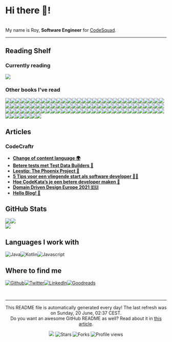 
<h1>Hi there 👋!</h1>
<p><br/>My name is Roy,  <b>Software Engineer</b> for <a href="https://www.codesquad.nl" target="_blank">CodeSquad</a>.</p>
<p> </p>
<hr/>
<h2>Reading Shelf</h2>
<h3>Currently reading</h3><a href="https://www.goodreads.com/review/show/3988646995?utm_medium=api&amp;utm_source=rss"><img src="https://i.gr-assets.com/images/S/compressed.photo.goodreads.com/books/1328834323l/128172._SY160_.jpg"/></a>
<h3>Other books I've read</h3><a href="https://www.goodreads.com/review/show/4056681876?utm_medium=api&amp;utm_source=rss"><img src="https://i.gr-assets.com/images/S/compressed.photo.goodreads.com/books/1590081001l/53456007._SY75_.jpg"/></a><a href="https://www.goodreads.com/review/show/4048213422?utm_medium=api&amp;utm_source=rss"><img src="https://i.gr-assets.com/images/S/compressed.photo.goodreads.com/books/1554220416l/43615._SY75_.jpg"/></a><a href="https://www.goodreads.com/review/show/2865561426?utm_medium=api&amp;utm_source=rss"><img src="https://i.gr-assets.com/images/S/compressed.photo.goodreads.com/books/1287493789l/179133._SX50_.jpg"/></a><a href="https://www.goodreads.com/review/show/4051749605?utm_medium=api&amp;utm_source=rss"><img src="https://i.gr-assets.com/images/S/compressed.photo.goodreads.com/books/1328001524l/12341557._SY75_.jpg"/></a><a href="https://www.goodreads.com/review/show/4051748121?utm_medium=api&amp;utm_source=rss"><img src="https://i.gr-assets.com/images/S/compressed.photo.goodreads.com/books/1328794822l/6356190._SY75_.jpg"/></a><a href="https://www.goodreads.com/review/show/4051054258?utm_medium=api&amp;utm_source=rss"><img src="https://i.gr-assets.com/images/S/compressed.photo.goodreads.com/books/1386965353l/18891716._SY75_.jpg"/></a><a href="https://www.goodreads.com/review/show/3790671528?utm_medium=api&amp;utm_source=rss"><img src="https://i.gr-assets.com/images/S/compressed.photo.goodreads.com/books/1436735207l/10569._SY75_.jpg"/></a><a href="https://www.goodreads.com/review/show/3521167253?utm_medium=api&amp;utm_source=rss"><img src="https://i.gr-assets.com/images/S/compressed.photo.goodreads.com/books/1348856445l/1602573._SY75_.jpg"/></a><a href="https://www.goodreads.com/review/show/3524934330?utm_medium=api&amp;utm_source=rss"><img src="https://i.gr-assets.com/images/S/compressed.photo.goodreads.com/books/1550072591l/44002485._SX50_.jpg"/></a><a href="https://www.goodreads.com/review/show/3208009050?utm_medium=api&amp;utm_source=rss"><img src="https://i.gr-assets.com/images/S/compressed.photo.goodreads.com/books/1396837641l/4845._SX50_.jpg"/></a><a href="https://www.goodreads.com/review/show/3345591349?utm_medium=api&amp;utm_source=rss"><img src="https://i.gr-assets.com/images/S/compressed.photo.goodreads.com/books/1391733255l/20744863._SX50_.jpg"/></a><a href="https://www.goodreads.com/review/show/3182911566?utm_medium=api&amp;utm_source=rss"><img src="https://i.gr-assets.com/images/S/compressed.photo.goodreads.com/books/1358916543l/13507787._SX50_.jpg"/></a><a href="https://www.goodreads.com/review/show/3182906998?utm_medium=api&amp;utm_source=rss"><img src="https://i.gr-assets.com/images/S/compressed.photo.goodreads.com/books/1415590078l/23333087._SX50_.jpg"/></a><a href="https://www.goodreads.com/review/show/3143674389?utm_medium=api&amp;utm_source=rss"><img src="https://i.gr-assets.com/images/S/compressed.photo.goodreads.com/books/1348196056l/84985._SX50_.jpg"/></a><a href="https://www.goodreads.com/review/show/3182905273?utm_medium=api&amp;utm_source=rss"><img src="https://i.gr-assets.com/images/S/compressed.photo.goodreads.com/books/1348519150l/6399113._SX50_.jpg"/></a><a href="https://www.goodreads.com/review/show/3168062878?utm_medium=api&amp;utm_source=rss"><img src="https://i.gr-assets.com/images/S/compressed.photo.goodreads.com/books/1294497489l/6593810._SX50_.jpg"/></a><a href="https://www.goodreads.com/review/show/3182903178?utm_medium=api&amp;utm_source=rss"><img src="https://i.gr-assets.com/images/S/compressed.photo.goodreads.com/books/1336278962l/13607232._SX50_.jpg"/></a><a href="https://www.goodreads.com/review/show/3168063191?utm_medium=api&amp;utm_source=rss"><img src="https://i.gr-assets.com/images/S/compressed.photo.goodreads.com/books/1432497082l/20873338._SX50_.jpg"/></a><a href="https://www.goodreads.com/review/show/3182906633?utm_medium=api&amp;utm_source=rss"><img src="https://i.gr-assets.com/images/S/compressed.photo.goodreads.com/books/1419183325l/23333089._SX50_.jpg"/></a><a href="https://www.goodreads.com/review/show/3056909654?utm_medium=api&amp;utm_source=rss"><img src="https://i.gr-assets.com/images/S/compressed.photo.goodreads.com/books/1347390905l/85012._SX50_.jpg"/></a><a href="https://www.goodreads.com/review/show/3056909475?utm_medium=api&amp;utm_source=rss"><img src="https://i.gr-assets.com/images/S/compressed.photo.goodreads.com/books/1348015290l/161302._SX50_.jpg"/></a><a href="https://www.goodreads.com/review/show/3056909486?utm_medium=api&amp;utm_source=rss"><img src="https://i.gr-assets.com/images/S/compressed.photo.goodreads.com/books/1348429383l/224132._SX50_.jpg"/></a><a href="https://www.goodreads.com/review/show/3056909563?utm_medium=api&amp;utm_source=rss"><img src="https://i.gr-assets.com/images/S/compressed.photo.goodreads.com/books/1348288284l/337302._SX50_.jpg"/></a><a href="https://www.goodreads.com/review/show/3056909611?utm_medium=api&amp;utm_source=rss"><img src="https://i.gr-assets.com/images/S/compressed.photo.goodreads.com/books/1372043941l/1311542._SX50_.jpg"/></a><a href="https://www.goodreads.com/review/show/3080950900?utm_medium=api&amp;utm_source=rss"><img src="https://i.gr-assets.com/images/S/compressed.photo.goodreads.com/books/1307392511l/10288718._SX50_.jpg"/></a><a href="https://www.goodreads.com/review/show/3056908559?utm_medium=api&amp;utm_source=rss"><img src="https://i.gr-assets.com/images/S/compressed.photo.goodreads.com/books/1328765022l/1069827._SX50_.jpg"/></a><a href="https://www.goodreads.com/review/show/3005524854?utm_medium=api&amp;utm_source=rss"><img src="https://i.gr-assets.com/images/S/compressed.photo.goodreads.com/books/1328834807l/5608045._SX50_.jpg"/></a><a href="https://www.goodreads.com/review/show/3005525373?utm_medium=api&amp;utm_source=rss"><img src="https://i.gr-assets.com/images/S/compressed.photo.goodreads.com/books/1348818347l/6487349._SX50_.jpg"/></a><a href="https://www.goodreads.com/review/show/3056909436?utm_medium=api&amp;utm_source=rss"><img src="https://i.gr-assets.com/images/S/compressed.photo.goodreads.com/books/1347810217l/8082269._SX50_.jpg"/></a><a href="https://www.goodreads.com/review/show/3056909288?utm_medium=api&amp;utm_source=rss"><img src="https://i.gr-assets.com/images/S/compressed.photo.goodreads.com/books/1347640457l/8686650._SX50_.jpg"/></a><a href="https://www.goodreads.com/review/show/3005523605?utm_medium=api&amp;utm_source=rss"><img src="https://i.gr-assets.com/images/S/compressed.photo.goodreads.com/books/1356950144l/15752713._SX50_.jpg"/></a><a href="https://www.goodreads.com/review/show/2865583093?utm_medium=api&amp;utm_source=rss"><img src="https://i.gr-assets.com/images/S/compressed.photo.goodreads.com/books/1347863327l/781559._SX50_.jpg"/></a><a href="https://www.goodreads.com/review/show/2865580583?utm_medium=api&amp;utm_source=rss"><img src="https://i.gr-assets.com/images/S/compressed.photo.goodreads.com/books/1348030542l/4268826._SX50_.jpg"/></a><a href="https://www.goodreads.com/review/show/2965949687?utm_medium=api&amp;utm_source=rss"><img src="https://i.gr-assets.com/images/S/compressed.photo.goodreads.com/books/1361113128l/17255186._SX50_.jpg"/></a><a href="https://www.goodreads.com/review/show/2965949466?utm_medium=api&amp;utm_source=rss"><img src="https://i.gr-assets.com/images/S/compressed.photo.goodreads.com/books/1520615948l/35747076._SX50_.jpg"/></a><a href="https://www.goodreads.com/review/show/2965949562?utm_medium=api&amp;utm_source=rss"><img src="https://i.gr-assets.com/images/S/compressed.photo.goodreads.com/books/1566877586l/44333183._SX50_.jpg"/></a><a href="https://www.goodreads.com/review/show/2865562432?utm_medium=api&amp;utm_source=rss"><img src="https://i.gr-assets.com/images/S/compressed.photo.goodreads.com/books/1440294142l/70156._SX50_.jpg"/></a><a href="https://www.goodreads.com/review/show/2865564220?utm_medium=api&amp;utm_source=rss"><img src="https://i.gr-assets.com/images/S/compressed.photo.goodreads.com/books/1347966206l/85041._SX50_.jpg"/></a><a href="https://www.goodreads.com/review/show/3758714883?utm_medium=api&amp;utm_source=rss"><img src="https://i.gr-assets.com/images/S/compressed.photo.goodreads.com/books/1384258952l/363086._SX50_.jpg"/></a><a href="https://www.goodreads.com/review/show/3649919452?utm_medium=api&amp;utm_source=rss"><img src="https://i.gr-assets.com/images/S/compressed.photo.goodreads.com/books/1354904422l/558194._SX50_.jpg"/></a><a href="https://www.goodreads.com/review/show/3554889405?utm_medium=api&amp;utm_source=rss"><img src="https://i.gr-assets.com/images/S/compressed.photo.goodreads.com/books/1391032527l/43713._SY75_.jpg"/></a><a href="https://www.goodreads.com/review/show/3758712681?utm_medium=api&amp;utm_source=rss"><img src="https://i.gr-assets.com/images/S/compressed.photo.goodreads.com/books/1348467418l/3649826._SX50_.jpg"/></a><a href="https://www.goodreads.com/review/show/3597044410?utm_medium=api&amp;utm_source=rss"><img src="https://i.gr-assets.com/images/S/compressed.photo.goodreads.com/books/1391032531l/515601._SX50_.jpg"/></a><a href="https://www.goodreads.com/review/show/3593655322?utm_medium=api&amp;utm_source=rss"><img src="https://i.gr-assets.com/images/S/compressed.photo.goodreads.com/books/1344737993l/15809496._SX50_.jpg"/></a><a href="https://www.goodreads.com/review/show/4051021242?utm_medium=api&amp;utm_source=rss"><img src="https://i.gr-assets.com/images/S/compressed.photo.goodreads.com/books/1580347327l/50717789._SX50_.jpg"/></a><a href="https://www.goodreads.com/review/show/3403362909?utm_medium=api&amp;utm_source=rss"><img src="https://i.gr-assets.com/images/S/compressed.photo.goodreads.com/books/1418768948l/22514127._SX50_.jpg"/></a><a href="https://www.goodreads.com/review/show/3403363120?utm_medium=api&amp;utm_source=rss"><img src="https://i.gr-assets.com/images/S/compressed.photo.goodreads.com/books/1418765169l/23241059._SX50_.jpg"/></a><a href="https://www.goodreads.com/review/show/3554887089?utm_medium=api&amp;utm_source=rss"><img src="https://i.gr-assets.com/images/S/compressed.photo.goodreads.com/books/1477514056l/31183020._SX50_.jpg"/></a><a href="https://www.goodreads.com/review/show/3464493562?utm_medium=api&amp;utm_source=rss"><img src="https://i.gr-assets.com/images/S/compressed.photo.goodreads.com/books/1540216607l/33618151._SX50_.jpg"/></a><a href="https://www.goodreads.com/review/show/3524978320?utm_medium=api&amp;utm_source=rss"><img src="https://i.gr-assets.com/images/S/compressed.photo.goodreads.com/books/1490799400l/34695799._SX50_.jpg"/></a><a href="https://www.goodreads.com/review/show/3395326523?utm_medium=api&amp;utm_source=rss"><img src="https://i.gr-assets.com/images/S/compressed.photo.goodreads.com/books/1490789883l/34695800._SX50_.jpg"/></a><a href="https://www.goodreads.com/review/show/3403852100?utm_medium=api&amp;utm_source=rss"><img src="https://i.gr-assets.com/images/S/compressed.photo.goodreads.com/books/1558097425l/45865109._SX50_.jpg"/></a><a href="https://www.goodreads.com/review/show/3345609892?utm_medium=api&amp;utm_source=rss"><img src="https://i.gr-assets.com/images/S/compressed.photo.goodreads.com/books/1436620106l/515._SX50_.jpg"/></a><a href="https://www.goodreads.com/review/show/3345599205?utm_medium=api&amp;utm_source=rss"><img src="https://i.gr-assets.com/images/S/compressed.photo.goodreads.com/books/1435638555l/20899661._SX50_.jpg"/></a><a href="https://www.goodreads.com/review/show/3345592204?utm_medium=api&amp;utm_source=rss"><img src="https://i.gr-assets.com/images/S/compressed.photo.goodreads.com/books/1433963487l/19250860._SX50_.jpg"/></a><a href="https://www.goodreads.com/review/show/3345606854?utm_medium=api&amp;utm_source=rss"><img src="https://i.gr-assets.com/images/S/compressed.photo.goodreads.com/books/1409017278l/23021226._SX50_.jpg"/></a><a href="https://www.goodreads.com/review/show/3345591899?utm_medium=api&amp;utm_source=rss"><img src="https://i.gr-assets.com/images/S/compressed.photo.goodreads.com/books/1513147253l/37486122._SX50_.jpg"/></a><a href="https://www.goodreads.com/review/show/3345596693?utm_medium=api&amp;utm_source=rss"><img src="https://i.gr-assets.com/images/S/compressed.photo.goodreads.com/books/1523040552l/39737929._SX50_.jpg"/></a><a href="https://www.goodreads.com/review/show/3988646995?utm_medium=api&amp;utm_source=rss"><img src="https://i.gr-assets.com/images/S/compressed.photo.goodreads.com/books/1328834323l/128172._SY75_.jpg"/></a><a href="https://www.goodreads.com/review/show/3553676126?utm_medium=api&amp;utm_source=rss"><img src="https://i.gr-assets.com/images/S/compressed.photo.goodreads.com/books/1387702085l/166195._SX50_.jpg"/></a><a href="https://www.goodreads.com/review/show/3597102085?utm_medium=api&amp;utm_source=rss"><img src="https://i.gr-assets.com/images/S/compressed.photo.goodreads.com/books/1387714776l/603263._SX50_.jpg"/></a><a href="https://www.goodreads.com/review/show/3403547688?utm_medium=api&amp;utm_source=rss"><img src="https://i.gr-assets.com/images/S/compressed.photo.goodreads.com/books/1360887934l/17374825._SY75_.jpg"/></a><a href="https://www.goodreads.com/review/show/3913613394?utm_medium=api&amp;utm_source=rss"><img src="https://i.gr-assets.com/images/S/compressed.photo.goodreads.com/books/1419979426l/18167218._SX50_.jpg"/></a><a href="https://www.goodreads.com/review/show/3972470353?utm_medium=api&amp;utm_source=rss"><img src="https://i.gr-assets.com/images/S/compressed.photo.goodreads.com/books/1513864491l/28947184._SX50_.jpg"/></a><a href="https://www.goodreads.com/review/show/3996627609?utm_medium=api&amp;utm_source=rss"><img src="https://i.gr-assets.com/images/S/compressed.photo.goodreads.com/books/1568477691l/45280021._SX50_.jpg"/></a><a href="https://www.goodreads.com/review/show/3597049188?utm_medium=api&amp;utm_source=rss"><img src="https://i.gr-assets.com/images/S/compressed.photo.goodreads.com/books/1396422530l/61539._SY75_.jpg"/></a><a href="https://www.goodreads.com/review/show/3573415149?utm_medium=api&amp;utm_source=rss"><img src="https://i.gr-assets.com/images/S/compressed.photo.goodreads.com/books/1348317098l/6736366._SX50_.jpg"/></a><a href="https://www.goodreads.com/review/show/3604044068?utm_medium=api&amp;utm_source=rss"><img src="https://i.gr-assets.com/images/S/compressed.photo.goodreads.com/books/1348726600l/8337919._SX50_.jpg"/></a><a href="https://www.goodreads.com/review/show/3585129416?utm_medium=api&amp;utm_source=rss"><img src="https://i.gr-assets.com/images/S/compressed.photo.goodreads.com/books/1473461230l/26083308._SY75_.jpg"/></a><a href="https://www.goodreads.com/review/show/3897920906?utm_medium=api&amp;utm_source=rss"><img src="https://i.gr-assets.com/images/S/compressed.photo.goodreads.com/books/1610572463l/56659570._SX50_.jpg"/></a><a href="https://www.goodreads.com/review/show/3553671242?utm_medium=api&amp;utm_source=rss"><img src="https://i.gr-assets.com/images/S/compressed.photo.goodreads.com/books/1347416786l/194338._SX50_.jpg"/></a><a href="https://www.goodreads.com/review/show/3553670683?utm_medium=api&amp;utm_source=rss"><img src="https://i.gr-assets.com/images/S/compressed.photo.goodreads.com/books/1388500407l/349417._SX50_.jpg"/></a><a href="https://www.goodreads.com/review/show/3537900653?utm_medium=api&amp;utm_source=rss"><img src="https://i.gr-assets.com/images/S/compressed.photo.goodreads.com/books/1390692774l/3063393._SX50_.jpg"/></a><a href="https://www.goodreads.com/review/show/3552976729?utm_medium=api&amp;utm_source=rss"><img src="https://i.gr-assets.com/images/S/compressed.photo.goodreads.com/books/1391307431l/6707987._SX50_.jpg"/></a><a href="https://www.goodreads.com/review/show/3553671508?utm_medium=api&amp;utm_source=rss"><img src="https://i.gr-assets.com/images/S/compressed.photo.goodreads.com/books/1347395427l/6743843._SX50_.jpg"/></a><a href="https://www.goodreads.com/review/show/3555960050?utm_medium=api&amp;utm_source=rss"><img src="https://i.gr-assets.com/images/S/compressed.photo.goodreads.com/books/1333576876l/10127019._SY75_.jpg"/></a><a href="https://www.goodreads.com/review/show/3528017994?utm_medium=api&amp;utm_source=rss"><img src="https://i.gr-assets.com/images/S/compressed.photo.goodreads.com/books/1348976015l/376237._SX50_.jpg"/></a><a href="https://www.goodreads.com/review/show/4051036303?utm_medium=api&amp;utm_source=rss"><img src="https://i.gr-assets.com/images/S/compressed.photo.goodreads.com/books/1590647155l/53547752._SX50_.jpg"/></a><a href="https://www.goodreads.com/review/show/3913693939?utm_medium=api&amp;utm_source=rss"><img src="https://i.gr-assets.com/images/S/compressed.photo.goodreads.com/books/1400841022l/21343._SY75_.jpg"/></a><a href="https://www.goodreads.com/review/show/3959399007?utm_medium=api&amp;utm_source=rss"><img src="https://i.gr-assets.com/images/S/compressed.photo.goodreads.com/books/1576006145l/49199400._SX50_.jpg"/></a><a href="https://www.goodreads.com/review/show/3869028698?utm_medium=api&amp;utm_source=rss"><img src="https://i.gr-assets.com/images/S/compressed.photo.goodreads.com/books/1168447985l/33514._SY75_.jpg"/></a><a href="https://www.goodreads.com/review/show/3876183407?utm_medium=api&amp;utm_source=rss"><img src="https://i.gr-assets.com/images/S/compressed.photo.goodreads.com/books/1298567896l/172117._SY75_.jpg"/></a><a href="https://www.goodreads.com/review/show/3862354970?utm_medium=api&amp;utm_source=rss"><img src="https://i.gr-assets.com/images/S/compressed.photo.goodreads.com/books/1348753274l/236664._SX50_.jpg"/></a><a href="https://www.goodreads.com/review/show/3887775694?utm_medium=api&amp;utm_source=rss"><img src="https://i.gr-assets.com/images/S/compressed.photo.goodreads.com/books/1384736553l/18197267._SX50_.jpg"/></a><a href="https://www.goodreads.com/review/show/3889089901?utm_medium=api&amp;utm_source=rss"><img src="https://i.gr-assets.com/images/S/compressed.photo.goodreads.com/books/1436734917l/103761._SY75_.jpg"/></a><a href="https://www.goodreads.com/review/show/3845856490?utm_medium=api&amp;utm_source=rss"><img src="https://i.gr-assets.com/images/S/compressed.photo.goodreads.com/books/1347470803l/10284614._SX50_.jpg"/></a><a href="https://www.goodreads.com/review/show/3817416008?utm_medium=api&amp;utm_source=rss"><img src="https://i.gr-assets.com/images/S/compressed.photo.goodreads.com/books/1348907122l/85039._SX50_.jpg"/></a><a href="https://www.goodreads.com/review/show/3845855523?utm_medium=api&amp;utm_source=rss"><img src="https://i.gr-assets.com/images/S/compressed.photo.goodreads.com/books/1436202607l/3735293._SX50_.jpg"/></a><a href="https://www.goodreads.com/review/show/3819197133?utm_medium=api&amp;utm_source=rss"><img src="https://i.gr-assets.com/images/S/compressed.photo.goodreads.com/books/1342552108l/15756865._SX50_.jpg"/></a><a href="https://www.goodreads.com/review/show/3817853540?utm_medium=api&amp;utm_source=rss"><img src="https://i.gr-assets.com/images/S/compressed.photo.goodreads.com/books/1560685323l/34927405._SX50_.jpg"/></a><a href="https://www.goodreads.com/review/show/3817897095?utm_medium=api&amp;utm_source=rss"><img src="https://i.gr-assets.com/images/S/compressed.photo.goodreads.com/books/1495325301l/34921689._SX50_.jpg"/></a><a href="https://www.goodreads.com/review/show/3817414500?utm_medium=api&amp;utm_source=rss"><img src="https://i.gr-assets.com/images/S/compressed.photo.goodreads.com/books/1563409554l/44135420._SX50_.jpg"/></a><a href="https://www.goodreads.com/review/show/2759291258?utm_medium=api&amp;utm_source=rss"><img src="https://i.gr-assets.com/images/S/compressed.photo.goodreads.com/books/1611834134l/7126._SY75_.jpg"/></a><a href="https://www.goodreads.com/review/show/3927355969?utm_medium=api&amp;utm_source=rss"><img src="https://i.gr-assets.com/images/S/compressed.photo.goodreads.com/books/1550249687l/44017320._SY75_.jpg"/></a><a href="https://www.goodreads.com/review/show/3903323816?utm_medium=api&amp;utm_source=rss"><img src="https://i.gr-assets.com/images/S/compressed.photo.goodreads.com/books/1567521613l/45895363._SX50_.jpg"/></a><a href="https://www.goodreads.com/review/show/3889812378?utm_medium=api&amp;utm_source=rss"><img src="https://i.gr-assets.com/images/S/compressed.photo.goodreads.com/books/1492790645l/34927534._SY75_.jpg"/></a><a href="https://www.goodreads.com/review/show/3904604140?utm_medium=api&amp;utm_source=rss"><img src="https://i.gr-assets.com/images/S/compressed.photo.goodreads.com/books/1597016311l/54326146._SY75_.jpg"/></a><a href="https://www.goodreads.com/review/show/3895200845?utm_medium=api&amp;utm_source=rss"><img src="https://i.gr-assets.com/images/S/compressed.photo.goodreads.com/books/1447436542l/26530331._SY75_.jpg"/></a><a href="https://www.goodreads.com/review/show/3895202465?utm_medium=api&amp;utm_source=rss"><img src="https://i.gr-assets.com/images/S/compressed.photo.goodreads.com/books/1388328985l/3023._SX50_.jpg"/></a><a href="https://www.goodreads.com/review/show/3889092086?utm_medium=api&amp;utm_source=rss"><img src="https://i.gr-assets.com/images/S/compressed.photo.goodreads.com/books/1218495337l/1793620._SX50_.jpg"/></a>
<h2>Articles</h2>
<h3>CodeCraftr</h3>
<ul>
  <li><a href="https://www.codecraftr.nl/blog-content-language-switch/"><b>Change of content language 🌍</b></a></li>
  <li><a href="https://www.codecraftr.nl/betere-tests-met-test-data-builders/"><b>Betere tests met Test Data Builders 🔨</b></a></li>
  <li><a href="https://www.codecraftr.nl/the-phoenix-project-lessen-en-review/"><b>Leestip: The Phoenix Project 📙</b></a></li>
  <li><a href="https://www.codecraftr.nl/startende-software-developer-tips/"><b>5 Tips voor een vliegende start als software developer 👨‍💻</b></a></li>
  <li><a href="https://www.codecraftr.nl/kracht-van-codekatas/"><b>Hoe CodeKata’s je een betere developer maken 🥋</b></a></li>
  <li><a href="https://www.codecraftr.nl/ddd-europe-2021/"><b>Domain Driven Design Europe 2021 🇪🇺</b></a></li>
  <li><a href="https://www.codecraftr.nl/hello-blog/"><b>Hello Blog! 👋</b></a></li>
</ul>
<h2>GitHub Stats</h2><a href="https://github.com/rstraub/rstraub"><img align="center" src="https://github-readme-stats.vercel.app/api/top-langs/?username=rstraub&amp;title_color=24292e&amp;text_color=24292e&amp;icon_color=24292e&amp;bg_color=ffffff"/></a><a href="https://github.com/rstraub/rstraub"><img align="center" src="https://github-readme-stats.vercel.app/api?username=rstraub&amp;show_icons=true&amp;line_height=27&amp;count_private=true&amp;title_color=24292e&amp;text_color=24292e&amp;icon_color=24292e&amp;bg_color=ffffff"/></a><br/><a href="https://github.com/rstraub/rstraub"><img align="center" src="https://github-readme-stats.vercel.app/api/pin/?username=rstraub&amp;repo=rstraub&amp;title_color=24292e&amp;text_color=24292e&amp;icon_color=24292e&amp;bg_color=ffffff"/></a>
<h2>Languages I work with</h2>
<p><img alt="Java" src="https://img.shields.io/badge/-Java-46a2f1?style=flat-square&logo=java&logoColor=white"/><img alt="Kotlin" src="https://img.shields.io/badge/-Kotlin-46a2f1?style=flat-square&logo=kotlin&logoColor=white"/><img alt="Javascript" src="https://img.shields.io/badge/-Javascript-870e5c?style=flat-square&logo=javascript&logoColor=white"/>
</p>
<h2>Where to find me</h2>
<p><a href="https://github.com/rstraub" target="_blank"><img alt="Github" src="https://img.shields.io/badge/Github-%2312100E.svg?&style=for-the-badge&logo=Github&logoColor=white"/></a><a href="https://twitter.com/CCraftr" target="_blank"><img alt="Twitter" src="https://img.shields.io/badge/Twitter-%231DA1F2.svg?&style=for-the-badge&logo=Twitter&logoColor=white"/></a><a href="https://www.linkedin.com/in/r-straub/" target="_blank"><img alt="LinkedIn" src="https://img.shields.io/badge/LinkedIn-%230077B5.svg?&style=for-the-badge&logo=LinkedIn&logoColor=white"/></a><a href="https://www.goodreads.com/review/list/95074711" target="_blank"><img alt="Goodreads" src="https://img.shields.io/badge/Goodreads-%234285F4.svg?&style=for-the-badge&logo=google-chrome&logoColor=white"/></a>
</p><br/>
<hr/>
<p align="center">This README file is automatically generated every day! The last refresh was on Sunday, 20 June, 02:37 CEST.<br/>Do you want an awesome GitHub README as well? Read about it in <a href="https://medium.com/@arjenbrandenburgh/you-should-stand-out-on-github-with-a-readme-profile-467e047b6c18" target="_blank">this article</a>.</p>
<p align="center"><img src="https://github.com/rstraub/rstraub/workflows/README%20build/badge.svg"/> <img alt="Stars" src="https://img.shields.io/github/stars/arjenbrandenburgh/arjenbrandenburgh?style=flat-square&labelColor=343b41"/> <img alt="Forks" src="https://img.shields.io/github/forks/arjenbrandenburgh/arjenbrandenburgh?style=flat-square&labelColor=343b41"/> <img src="https://gpvc.arturio.dev/rstraub" alt="Profile views"/></p>